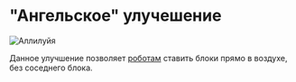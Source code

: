 # "Ангельское" улучешение

![Аллилуйя](oredict:oc:angelUpgrade)

Данное улучшение позволяет [роботам](../block/robot.md) ставить блоки прямо в воздухе, без соседнего блока.
